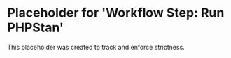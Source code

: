 ﻿# Placeholder for 'Workflow Step: Run PHPStan'
This placeholder was created to track and enforce strictness.
